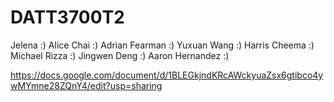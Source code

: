 # DATT3700T2

Jelena :)
Alice Chai :)
Adrian Fearman :)
Yuxuan Wang :)
Harris Cheema :)
Michael Rizza :)
Jingwen Deng :)
Aaron Hernandez :)

https://docs.google.com/document/d/1BLEGkjndKRcAWckyuaZsx6gtibco4ywMYmne28ZQnY4/edit?usp=sharing
